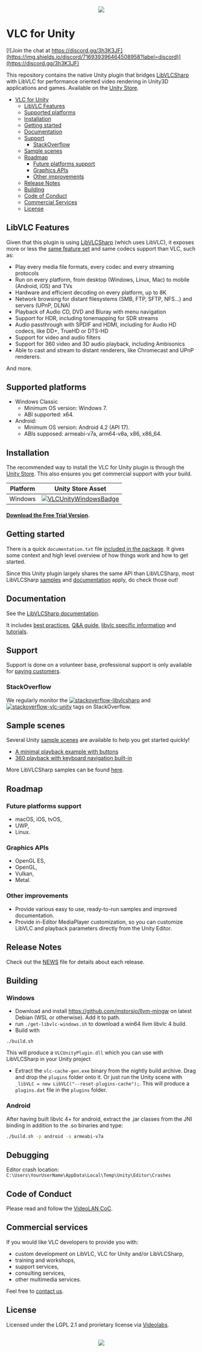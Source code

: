 <h3 align="center">
    <a href="https://assetstore.unity.com/packages/tools/video/vlc-for-unity-windows-133979"><img src="/icons/Social_Media_Image_1200x630.png"/></a>
</h3>

# VLC for Unity

[![Join the chat at https://discord.gg/3h3K3JF](https://img.shields.io/discord/716939396464508958?label=discord)](https://discord.gg/3h3K3JF)

This repository contains the native Unity plugin that bridges [LibVLCSharp](https://code.videolan.org/videolan/LibVLCSharp) with LibVLC for performance oriented video rendering in Unity3D applications and games. Available on the [Unity Store](https://assetstore.unity.com/packages/tools/video/vlc-for-unity-windows-133979).

- [VLC for Unity](#VLC-for-Unity)
  - [LibVLC Features](#libVLC-Features)
  - [Supported platforms](#supported-platforms)
  - [Installation](#installation)
  - [Getting started](#getting-started)
  - [Documentation](#documentation)
  - [Support](#support)
    - [StackOverflow](#stackoverflow)
  - [Sample scenes](#sample-scenes)
  - [Roadmap](#roadmap)
    - [Future platforms support](#future-platforms-support)
    - [Graphics APIs](#graphics-APIs)
    - [Other improvements](#other-improvements)
  - [Release Notes](#release-Notes)
  - [Building](#building)
  - [Code of Conduct](#code-of-Conduct)
  - [Commercial Services](#commercial-services)
  - [License](#license)

## LibVLC Features

Given that this plugin is using [LibVLCSharp](https://code.videolan.org/videolan/LibVLCSharp) (which uses LibVLC), it exposes more or less the [same feature set](https://code.videolan.org/videolan/LibVLCSharp#features) and same codecs support than VLC, such as:

- Play every media file formats, every codec and every streaming protocols
- Run on every platform, from desktop (Windows, Linux, Mac) to mobile (Android, iOS) and TVs
- Hardware and efficient decoding on every platform, up to 8K
- Network browsing for distant filesystems (SMB, FTP, SFTP, NFS...) and servers (UPnP, DLNA)
- Playback of Audio CD, DVD and Bluray with menu navigation
- Support for HDR, including tonemapping for SDR streams
- Audio passthrough with SPDIF and HDMI, including for Audio HD codecs, like DD+, TrueHD or DTS-HD
- Support for video and audio filters
- Support for 360 video and 3D audio playback, including Ambisonics
- Able to cast and stream to distant renderers, like Chromecast and UPnP renderers.

And more.

## Supported platforms

- Windows Classic
  - Minimum OS version: Windows 7.
  - ABI supported: x64.
- Android:
  - Minimum OS version: Android 4.2 (API 17).
  - ABIs supposed: armeabi-v7a, arm64-v8a, x86, x86_64.

## Installation

The recommended way to install the VLC for Unity plugin is through the [Unity Store](https://assetstore.unity.com/packages/tools/video/vlc-for-unity-windows-133979). This also ensures you get commercial support with your build.

| Platform          |  Unity Store Asset                              |
| ----------------- | ----------------------------------------------- |
| Windows           | [![VLCUnityWindowsBadge]][VLCUnityWindows]      |

[RVLCUnityWindows]: https://assetstore.unity.com/packages/tools/video/vlc-for-unity-windows-133979
[VLCUnityWindows]: https://assetstore.unity.com/packages/tools/video/vlc-for-unity-windows-133979
[VLCUnityWindowsBadge]: https://img.shields.io/badge/Made%20with-Unity-57b9d3.svg?style=flat&logo=unity

#### [Download the Free Trial Version](https://videolabs.io/#unity).

## Getting started

There is a quick `documentation.txt` file [included in the package](./Assets/VLCUnity/documentation.txt). It gives some context and high level overview of how things work and how to get started.

Since this Unity plugin largely shares the same API than LibVLCSharp, most LibVLCSharp [samples](https://code.videolan.org/mfkl/libvlcsharp-samples) and [documentation](https://code.videolan.org/videolan/LibVLCSharp/tree/3.x/docs) apply, do check those out!

## Documentation

See the [LibVLCSharp documentation](https://code.videolan.org/videolan/LibVLCSharp/tree/master/docs).

It includes [best practices](https://code.videolan.org/videolan/LibVLCSharp/blob/master/docs/best_practices.md), [Q&A guide](https://code.videolan.org/videolan/LibVLCSharp/blob/master/docs/how_do_I_do_X.md), [libvlc specific information](https://code.videolan.org/videolan/LibVLCSharp/blob/master/docs/libvlc_documentation.md) and [tutorials](https://code.videolan.org/videolan/LibVLCSharp/blob/master/docs/tutorials.md).

## Support

Support is done on a volunteer base, professional support is only available for [paying customers](https://assetstore.unity.com/packages/tools/video/vlc-for-unity-windows-133979).

### StackOverflow

We regularly monitor the [![stackoverflow-libvlcsharp](https://img.shields.io/stackexchange/stackoverflow/t/libvlcsharp.svg?label=libvlcsharp&style=flat)](https://stackoverflow.com/questions/tagged/libvlcsharp) and [![stackoverflow-vlc-unity](https://img.shields.io/stackexchange/stackoverflow/t/vlc-unity.svg?label=vlc-unity&style=flat)](https://stackoverflow.com/questions/tagged/vlc-unity) tags on StackOverflow.

## Sample scenes

Several Unity [sample scenes](./Assets/VLCUnity/Demos/Scenes) are available to help you get started quickly!

- [A minimal playback example with buttons](./Assets/VLCUnity/Demos/Scripts/MinimalPlayback.cs)
- [360 playback with keyboard navigation built-in](./Assets/VLCUnity/Demos/Scripts/ThreeSixty.cs)

More LibVLCSharp samples can be found [here](https://code.videolan.org/mfkl/libvlcsharp-samples).

## Roadmap

### Future platforms support

- macOS, iOS, tvOS,
- UWP,
- Linux.

### Graphics APIs

- OpenGL ES,
- OpenGL,
- Vulkan,
- Metal.

### Other improvements

- Provide various easy to use, ready-to-run samples and improved documentation.
- Provide in-Editor MediaPlayer customization, so you can customize LibVLC and playback parameters directly from the Unity Editor.

## Release Notes

Check out the [NEWS](NEWS) file for details about each release.

## Building

### Windows

- Download and install https://github.com/mstorsjo/llvm-mingw on latest Debian (WSL or otherwise). Add it to path.
- run `./get-libvlc-windows.sh` to download a win64 llvm libvlc 4 build.
- Build with
```
./build.sh
```
This will produce a `VLCUnityPlugin.dll` which you can use with LibVLCSharp in your Unity project
- Extract the `vlc-cache-gen.exe` binary from the nightly build archive. Drag and drop the `plugins` folder onto it. Or just run the Unity scene with `_libVLC = new LibVLC("--reset-plugins-cache");`. This will produce a `plugins.dat` file in the `plugins` folder.

### Android

After having built libvlc 4+ for android, extract the .jar classes from the JNI binding in addition to the .so binaries and type:

```bash
./build.sh -p android -a armeabi-v7a
```

## Debugging

Editor crash location: `C:\Users\YourUserName\AppData\Local\Temp\Unity\Editor\Crashes`

## Code of Conduct

Please read and follow the [VideoLAN CoC](https://wiki.videolan.org/Code_of_Conduct/).

## Commercial services

If you would like VLC developers to provide you with:
- custom development on LibVLC, VLC for Unity and/or LibVLCSharp, 
- training and workshops,
- support services,
- consulting services,
- other multimedia services.

Feel free to [contact us](https://videolabs.io/#contact).

## License

Licensed under the LGPL 2.1 and prorietary license via [Videolabs](https://videolabs.io/).

<br/>
<div align="center">
    <a href="https://assetstore.unity.com/packages/tools/video/vlc-for-unity-windows-133979"><img src="icons/Icon_Image_160x160.png"/></a>
</div>

